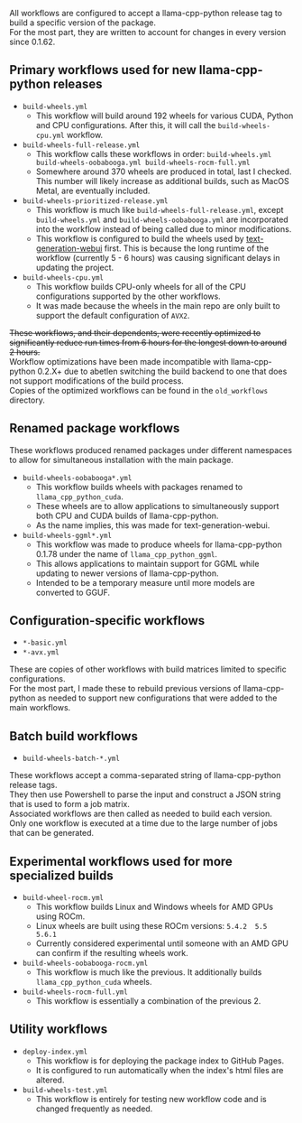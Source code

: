 All workflows are configured to accept a llama-cpp-python release tag to build a specific version of the package.  
For the most part, they are written to account for changes in every version since 0.1.62.

Primary workflows used for new llama-cpp-python releases
----
- `build-wheels.yml`
  - This workflow will build around 192 wheels for various CUDA, Python and CPU configurations. After this, it will call the `build-wheels-cpu.yml` workflow.
- `build-wheels-full-release.yml`
  - This workflow calls these workflows in order: `build-wheels.yml build-wheels-oobabooga.yml build-wheels-rocm-full.yml`
  - Somewhere around 370 wheels are produced in total, last I checked. This number will likely increase as additional builds, such as MacOS Metal, are eventually included.
- `build-wheels-prioritized-release.yml`
  - This workflow is much like `build-wheels-full-release.yml`, except `build-wheels.yml` and `build-wheels-oobabooga.yml` are incorporated into the workflow instead of being called due to minor modifications.
  - This workflow is configured to build the wheels used by [text-generation-webui](https://github.com/oobabooga/text-generation-webui) first. This is because the long runtime of the workflow (currently 5 - 6 hours) was causing significant delays in updating the project.
- `build-wheels-cpu.yml`
  - This workflow builds CPU-only wheels for all of the CPU configurations supported by the other workflows.
  - It was made because the wheels in the main repo are only built to support the default configuration of `AVX2`.

~~These workflows, and their dependents, were recently optimized to significantly reduce run times from 6 hours for the longest down to around 2 hours.~~  
Workflow optimizations have been made incompatible with llama-cpp-python 0.2.X+ due to abetlen switching the build backend to one that does not support modifications of the build process.  
Copies of the optimized workflows can be found in the `old_workflows` directory.

Renamed package workflows
----
These workflows produced renamed packages under different namespaces to allow for simultaneous installation with the main package.
- `build-wheels-oobabooga*.yml`
  - This workflow builds wheels with packages renamed to `llama_cpp_python_cuda`.
  - These wheels are to allow applications to simultaneously support both CPU and CUDA builds of llama-cpp-python.
  - As the name implies, this was made for text-generation-webui.
- `build-wheels-ggml*.yml`
  - This workflow was made to produce wheels for llama-cpp-python 0.1.78 under the name of `llama_cpp_python_ggml`.
  - This allows applications to maintain support for GGML while updating to newer versions of llama-cpp-python.
  - Intended to be a temporary measure until more models are converted to GGUF.

Configuration-specific workflows
----
- `*-basic.yml`
- `*-avx.yml`

These are copies of other workflows with build matrices limited to specific configurations.  
For the most part, I made these to rebuild previous versions of llama-cpp-python as needed to support new configurations that were added to the main workflows.

Batch build workflows
----
- `build-wheels-batch-*.yml`

These workflows accept a comma-separated string of llama-cpp-python release tags.  
They then use Powershell to parse the input and construct a JSON string that is used to form a job matrix.  
Associated workflows are then called as needed to build each version.  
Only one workflow is executed at a time due to the large number of jobs that can be generated.

Experimental workflows used for more specialized builds
----
- `build-wheel-rocm.yml`
  - This workflow builds Linux and Windows wheels for AMD GPUs using ROCm.
  - Linux wheels are built using these ROCm versions: `5.4.2  5.5  5.6.1`
  - Currently considered experimental until someone with an AMD GPU can confirm if the resulting wheels work.
- `build-wheels-oobabooga-rocm.yml`
  - This workflow is much like the previous. It additionally builds `llama_cpp_python_cuda` wheels.
- `build-wheels-rocm-full.yml`
  - This workflow is essentially a combination of the previous 2.

Utility workflows
----
- `deploy-index.yml`
  - This workflow is for deploying the package index to GitHub Pages.
  - It is configured to run automatically when the index's html files are altered.
- `build-wheels-test.yml`
  - This workflow is entirely for testing new workflow code and is changed frequently as needed.
